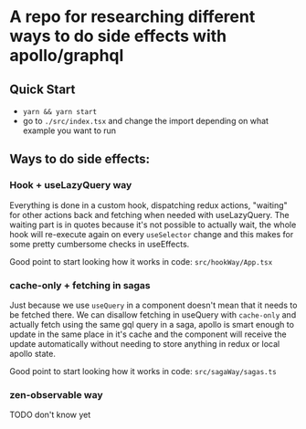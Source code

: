 # A repo for researching different ways to do side effects with apollo/graphql

## Quick Start

- `yarn && yarn start`
- go to `./src/index.tsx` and change the import depending on what example you want to run

## Ways to do side effects:

### Hook + useLazyQuery way

Everything is done in a custom hook, dispatching redux actions, "waiting" for other actions back and fetching when needed with useLazyQuery. The waiting part is in quotes because it's not possible to actually wait, the whole hook will re-execute again on every `useSelector` change and this makes for some pretty cumbersome checks in useEffects.

Good point to start looking how it works in code: `src/hookWay/App.tsx`

### cache-only + fetching in sagas

Just because we use `useQuery` in a component doesn't mean that it needs to be fetched there.
We can disallow fetching in useQuery with `cache-only` and actually fetch using the same gql query in a saga, apollo is smart enough to update in the same place in it's cache and the component will receive the update automatically without needing to store anything in redux or local apollo state.

Good point to start looking how it works in code: `src/sagaWay/sagas.ts`

### zen-observable way

TODO don't know yet
